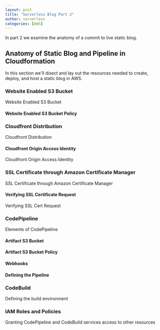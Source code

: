 ```yaml
---
layout: post
title: "Serverless Blog Part 2"
author: serverless
categories: [AWS]
---
```

In part 2 we examine the anatomy of a commit to live static blog.

## Anatomy of Static Blog and Pipeline in Cloudformation
In this section we'll disect and lay out the resources needed to create, deploy, and host a static blog in AWS.

### Website Enabled S3 Bucket
Website Enabled S3 Bucket
#### Website Enabled S3 Bucket Policy

### Cloudfront Distribution
Cloudfront Distribution
#### Cloudfront Origin Access Identity
Cloudfront Origin Access Identity

### SSL Certificate through Amazon Certificate Manager
SSL Certificate through Amazon Certificate Manager
#### Verifying SSL Certificate Request
Verifying SSL Cert Request

### CodePipeline
Elements of CodePipeline
#### Artifact S3 Bucket
#### Artifact S3 Bucket Policy
#### Webhooks
#### Defining the Pipeline

### CodeBuild
Defining the build environment 

### IAM Roles and Policies
Granting CodePipeline and CodeBuild services access to other resources
